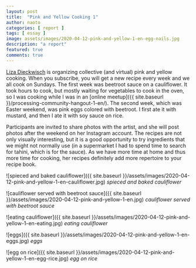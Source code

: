 ```yaml
---
layout: post
title:  "Pink and Yellow Cooking 1"
author: naoto
categories: [ report ]
tags: [ essay ]
image: assets/images/2020-04-12-pink-and-yellow-1-en-egg-nails.jpg
description: "a report"
featured: true
comments: true
---
```


[Liza Dieckwisch](https://www.instagram.com/lizadieckwisch/) is organizing collective (and virtual) pink and yellow cooking. When you subscribe, you will get a new recipe every week and we all cook on Sundays. The first week was beetroot sauce on a cauliflower. It took hours to cook, but mostly waiting for vegetables to cook in the oven, so I was cooking while I was in an [online meetup]({{ site.baseurl }}/processing-community-hangout-1-en/). The second week, which was Easter weekend, was pink eggs colored with beetroot. I first ate it with mustard, and then I ate it with soy sauce on rice.

Participants are invited to share photos with the artist, and she will post photos after the weekend on her Instagram account. The recipes are not only visually interesting, but it is a good opportunity to try ingredients that we might not normally use (in a supermarket I had to spend time to search for tahini, which is for the sauce). As we have more time at home and thus more time for cooking, her recipes definitely add more repertoire to your recipe book.

![spieced and baked cauliflower]({{ site.baseurl }}/assets/images/2020-04-12-pink-and-yellow-1-en-cauliflower.jpg)
*spieced and baked cauliflower*

![cauliflower served with beetroot sauce]({{ site.baseurl }}/assets/images/2020-04-12-pink-and-yellow-1-en.jpg)
*cauliflower served with beetroot sauce*

![eating cauliflower]({{ site.baseurl }}/assets/images/2020-04-12-pink-and-yellow-1-en-eating.jpg)
*eating cauliflower*

![eggs]({{ site.baseurl }}/assets/images/2020-04-12-pink-and-yellow-1-en-eggs.jpg)
*eggs*

<!-- ![holding an egg]({{ site.baseurl }}/assets/images/2020-04-12-pink-and-yellow-1-en-egg-nails.jpg) -->

![egg on rice]({{ site.baseurl }}/assets/images/2020-04-12-pink-and-yellow-1-en-egg-rice.jpg)
*egg on rice*